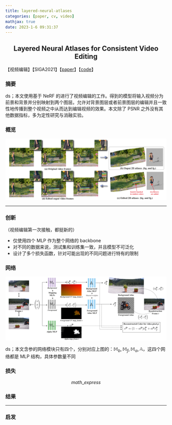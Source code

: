 ```yaml
---
title: layered-neural-atlases
categories: [paper, cv, video]
mathjax: true
date: 2023-1-6 09:31:37
---
```


<h2><center> Layered Neural Atlases for Consistent Video Editing </center></h2>

【视频编辑】【SIGA2021】【[paper](https://arxiv.org/pdf/2109.11418.pdf)】【[code](https://github.com/ykasten/layered-neural-atlases)】

### 摘要

ds；本文使用基于 NeRF 的进行了视频编辑的工作。得到的模型将输入视频分为前景和背景并分别映射到两个图层。允许对背景图层或者前景图层的编辑并且一致性地传播到整个视频之中从而达到编辑视频的效果。本文除了 PSNR 之外没有其他数据指标，多为定性研究与消融实验。

### 概览

![image-20221212163203372](layered-neural-atlases/image-20221212163203372.png)

<!-- more -->

----

### 创新

（视频编辑第一次接触，都挺新的）

- 仅使用四个 MLP 作为整个网络的 backbone
- 对不同的数据来说，测试集和训练集一致，并且模型不可泛化
- 设计了多个损失函数，针对可能出现的不同问题进行特有的限制

### 网络

<img src="layered-neural-atlases/image-20221214093448979.png" alt="image-20221214093448979" style="zoom:67%;" />

ds；本文含参的网络模块只有四个，分别对应上图的：$\mathbb M_b, \mathbb M_f, \mathbb M_\alpha, \mathbb A$，这四个网络都是 MLP 结构，具体参数量不同

### 损失

$$
math\_express
$$

### 结果

----

### 启发



